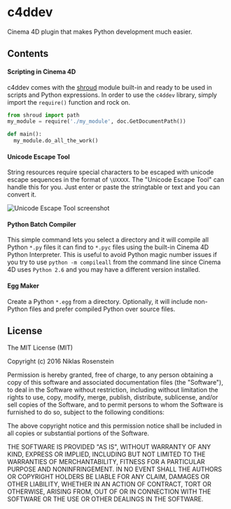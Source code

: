 # c4ddev

Cinema 4D plugin that makes Python development much easier.

## Contents

#### Scripting in Cinema 4D

c4ddev comes with the [shroud][] module built-in and ready to be used in
scripts and Python expressions. In order to use the `c4ddev` library, simply
import the `require()` function and rock on.

```python
from shroud import path
my_module = require('./my_module', doc.GetDocumentPath())

def main():
  my_module.do_all_the_work()
```

#### Unicode Escape Tool

String resources require special characters to be escaped with unicode
escape sequences in the format of `\UXXXX`. The "Unicode Escape Tool"
can handle this for you. Just enter or paste the stringtable or text
and you can convert it.

![Unicode Escape Tool screenshot](https://i.imgur.com/Phon0PT.png)

#### Python Batch Compiler

This simple command lets you select a directory and it will compile all
Python `*.py` files it can find to `*.pyc` files using the built-in
Cinema 4D Python Interpreter. This is useful to avoid Python magic
number issues if you try to use `python -m compileall` from the command
line since Cinema 4D uses `Python 2.6` and you may have a different
version installed.

#### Egg Maker

Create a Python `*.egg` from a directory. Optionally, it will include
non-Python files and prefer compiled Python over source files.

## License

The MIT License (MIT)

Copyright (c) 2016  Niklas Rosenstein

Permission is hereby granted, free of charge, to any person obtaining a copy
of this software and associated documentation files (the "Software"), to deal
in the Software without restriction, including without limitation the rights
to use, copy, modify, merge, publish, distribute, sublicense, and/or sell
copies of the Software, and to permit persons to whom the Software is
furnished to do so, subject to the following conditions:

The above copyright notice and this permission notice shall be included in all
copies or substantial portions of the Software.

THE SOFTWARE IS PROVIDED "AS IS", WITHOUT WARRANTY OF ANY KIND, EXPRESS OR
IMPLIED, INCLUDING BUT NOT LIMITED TO THE WARRANTIES OF MERCHANTABILITY,
FITNESS FOR A PARTICULAR PURPOSE AND NONINFRINGEMENT. IN NO EVENT SHALL THE
AUTHORS OR COPYRIGHT HOLDERS BE LIABLE FOR ANY CLAIM, DAMAGES OR OTHER
LIABILITY, WHETHER IN AN ACTION OF CONTRACT, TORT OR OTHERWISE, ARISING FROM,
OUT OF OR IN CONNECTION WITH THE SOFTWARE OR THE USE OR OTHER DEALINGS IN THE
SOFTWARE.

[shroud]: https://github.com/NiklasRosenstein/py-shroud
